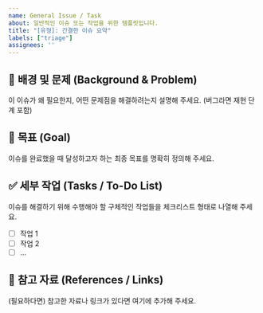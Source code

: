 ```yaml
---
name: General Issue / Task
about: 일반적인 이슈 또는 작업을 위한 템플릿입니다.
title: "[유형]: 간결한 이슈 요약"
labels: ["triage"]
assignees: ''
---
```


## 📌 배경 및 문제 (Background & Problem)

이 이슈가 왜 필요한지, 어떤 문제점을 해결하려는지 설명해 주세요. (버그라면 재현 단계 포함)

## 🎯 목표 (Goal)

이슈를 완료했을 때 달성하고자 하는 최종 목표를 명확히 정의해 주세요.

## ✅ 세부 작업 (Tasks / To-Do List)

이슈를 해결하기 위해 수행해야 할 구체적인 작업들을 체크리스트 형태로 나열해 주세요.

- [ ] 작업 1
- [ ] 작업 2
- [ ] ...

## 🔗 참고 자료 (References / Links)

(필요하다면) 참고한 자료나 링크가 있다면 여기에 추가해 주세요.